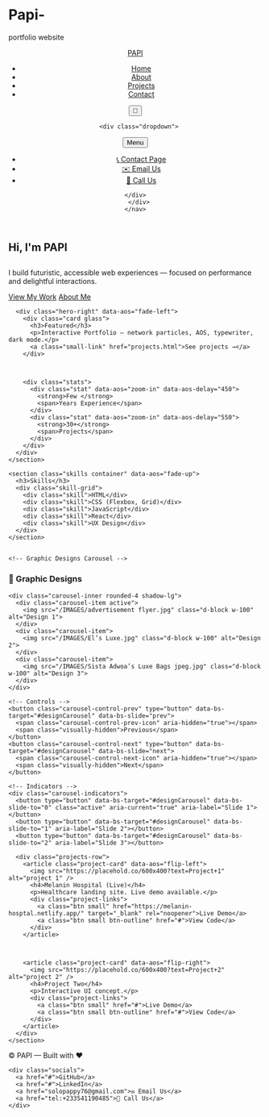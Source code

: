 
# Papi-
portfolio website
<!doctype html>
<html lang="en">
<head>
  <meta charset="utf-8" />
  <meta name="viewport" content="width=device-width, initial-scale=1" />
  <title>Home — PAPI</title>
  <link rel="stylesheet" href="style.css" />
  <link href="https://unpkg.com/aos@2.3.1/dist/aos.css" rel="stylesheet">
    <link href="https://cdn.jsdelivr.net/npm/bootstrap@5.3.8/dist/css/bootstrap.min.css" rel="stylesheet" integrity="sha384-sRIl4kxILFvY47J16cr9ZwB07vP4J8+LH7qKQnuqkuIAvNWLzeN8tE5YBujZqJLB" crossorigin="anonymous">
</head>
<body>
  <div id="particles-js"></div>

  <header class="nav-wrap">
    <nav class="nav container">
      <a class="brand" href="index.html">PAPI</a>
      <ul class="nav-links">
        <li><a href="index.html">Home</a></li>
        <li><a href="about.html">About</a></li>
        <li><a href="projects.html">Projects</a></li>
        <li><a href="contact.html">Contact</a></li>
      </ul>
      <div class="nav-actions">
        <button id="theme-toggle" aria-label="Toggle theme">🌙</button>
      
      <div class="dropdown">
  <button class="btn btn-secondary dropdown-toggle" type="button" data-bs-toggle="dropdown" aria-expanded="false">
   Menu
  </button>
  <ul class="dropdown-menu">
    <li><a class="dropdown-item" href="contact.html">📞 Contact Page</a></li>
    <li><a class="dropdown-item" href="mailto:solopappy76@gmail.com">✉️ Email Us</a></li>
    <li><a class="dropdown-item" href="tel:+233541190485">📱 Call Us</a></li>
  </ul>
</div>

    </div>
      </div>
    </nav>
  </header>

  <main>
    <section class="hero container" id="home">
      <div class="hero-left" data-aos="fade-right">
        <h1>Hi, I'm <span class="accent">PAPI</span></h1>
        <h2 class="typewriter" data-words='["A Creative Developer.", "A UI/UX Lover.", "A Problem Solver."]'></h2>
        <p class="lead" data-aos="fade-up" data-aos-delay="200">I build futuristic, accessible web experiences — focused on performance and delightful interactions.</p>
        <div class="hero-ctas" data-aos="fade-up" data-aos-delay="350">
          <a class="btn" href="projects.html">View My Work</a>
          <a class="btn btn-outline" href="about.html">About Me</a>
        </div>
      </div>

      <div class="hero-right" data-aos="fade-left">
        <div class="card glass">
          <h3>Featured</h3>
          <p>Interactive Portfolio — network particles, AOS, typewriter, dark mode.</p>
          <a class="small-link" href="projects.html">See projects →</a>
        </div>

        

        <div class="stats">
          <div class="stat" data-aos="zoom-in" data-aos-delay="450">
            <strong>Few </strong>
            <span>Years Experience</span>
          </div>
          <div class="stat" data-aos="zoom-in" data-aos-delay="550">
            <strong>30+</strong>
            <span>Projects</span>
          </div>
        </div>
      </div>
    </section>

    <section class="skills container" data-aos="fade-up">
      <h3>Skills</h3>
      <div class="skill-grid">
        <div class="skill">HTML</div>
        <div class="skill">CSS (Flexbox, Grid)</div>
        <div class="skill">JavaScript</div>
        <div class="skill">React</div>
        <div class="skill">UX Design</div>
      </div>
    </section>


    <!-- Graphic Designs Carousel -->
<section class="container my-5" data-aos="fade-up">
  <h3 class="text-center mb-4">🎨 Graphic Designs</h3>
  <div id="designCarousel" class="carousel slide" data-bs-ride="carousel">
    
    <div class="carousel-inner rounded-4 shadow-lg">
      <div class="carousel-item active">
        <img src="/IMAGES/advertisement flyer.jpg" class="d-block w-100" alt="Design 1">
      </div>
      <div class="carousel-item">
        <img src="/IMAGES/El’s Luxe.jpg" class="d-block w-100" alt="Design 2">
      </div>
      <div class="carousel-item">
        <img src="/IMAGES/Sista Adwoa’s Luxe Bags jpeg.jpg" class="d-block w-100" alt="Design 3">
      </div>
    </div>

    <!-- Controls -->
    <button class="carousel-control-prev" type="button" data-bs-target="#designCarousel" data-bs-slide="prev">
      <span class="carousel-control-prev-icon" aria-hidden="true"></span>
      <span class="visually-hidden">Previous</span>
    </button>
    <button class="carousel-control-next" type="button" data-bs-target="#designCarousel" data-bs-slide="next">
      <span class="carousel-control-next-icon" aria-hidden="true"></span>
      <span class="visually-hidden">Next</span>
    </button>

    <!-- Indicators -->
    <div class="carousel-indicators">
      <button type="button" data-bs-target="#designCarousel" data-bs-slide-to="0" class="active" aria-current="true" aria-label="Slide 1"></button>
      <button type="button" data-bs-target="#designCarousel" data-bs-slide-to="1" aria-label="Slide 2"></button>
      <button type="button" data-bs-target="#designCarousel" data-bs-slide-to="2" aria-label="Slide 3"></button>
</section>














      <div class="projects-row">
        <article class="project-card" data-aos="flip-left">
          <img src="https://placehold.co/600x400?text=Project+1" alt="project 1" />
          <h4>Melanin Hospital (Live)</h4>
          <p>Healthcare landing site. Live demo available.</p>
          <div class="project-links">
            <a class="btn small" href="https://melanin-hosptal.netlify.app/" target="_blank" rel="noopener">Live Demo</a>
            <a class="btn small btn-outline" href="#">View Code</a>
          </div>
        </article>

        

        <article class="project-card" data-aos="flip-right">
          <img src="https://placehold.co/600x400?text=Project+2" alt="project 2" />
          <h4>Project Two</h4>
          <p>Interactive UI concept.</p>
          <div class="project-links">
            <a class="btn small" href="#">Live Demo</a>
            <a class="btn small btn-outline" href="#">View Code</a>
          </div>
        </article>
      </div>
    </section>

  </main>

  <footer class="site-footer">
  <div class="container footer-inner">
    <p>© <span id="year"></span> PAPI — Built with ❤️</p>
    
    <div class="socials">
      <a href="#">GitHub</a>
      <a href="#">LinkedIn</a>
      <a href="solopappy76@gmail.com">✉️ Email Us</a>
      <a href="tel:+233541190485">📱 Call Us</a>
    </div>
  </div>
</footer>


  <!-- scripts -->
  <script src="https://unpkg.com/aos@2.3.1/dist/aos.js"></script>
  <script src="https://cdn.jsdelivr.net/npm/tsparticles-engine@3/tsparticles.min.js"></script>
  <script src="https://cdn.jsdelivr.net/npm/tsparticles@3/tsparticles.bundle.min.js"></script>
   <script src="https://cdn.jsdelivr.net/npm/bootstrap@5.3.8/dist/js/bootstrap.bundle.min.js" integrity="sha384-FKyoEForCGlyvwx9Hj09JcYn3nv7wiPVlz7YYwJrWVcXK/BmnVDxM+D2scQbITxI" crossorigin="anonymous"></script>
  <script src="script.js"></script>
</body>
</html>



